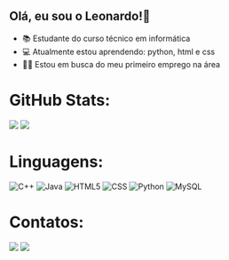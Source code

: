 ## Olá, eu sou o Leonardo!👋
- 📚 Estudante do curso técnico em informática
- 💻 Atualmente estou aprendendo: python, html e css
- 👨‍💻 Estou em busca do meu primeiro emprego na área



# GitHub Stats:
![](https://github-readme-stats.vercel.app/api/top-langs/?username=leonardosoux&theme=midnight-purple&hide_border=true&include_all_commits=true&count_private=false&layout=compact)
![](https://github-readme-stats.vercel.app/api?username=leonardosoux&theme=midnight-purple&hide_border=true&include_all_commits=true&count_private=false)

# Linguagens:
![C++](https://img.shields.io/badge/c++-%2300599C.svg?style=for-the-badge&logo=c%2B%2B&logoColor=white) ![Java](https://img.shields.io/badge/java-%23ED8B00.svg?style=for-the-badge&logo=openjdk&logoColor=white) ![HTML5](https://img.shields.io/badge/html5-%23E34F26.svg?style=for-the-badge&logo=html5&logoColor=white) ![CSS](https://img.shields.io/badge/CSS-239120?&style=for-the-badge&logo=css3&logoColor=white) ![Python](https://img.shields.io/badge/python-3670A0?style=for-the-badge&logo=python&logoColor=ffdd54) ![MySQL](https://img.shields.io/badge/mysql-%2300000f.svg?style=for-the-badge&logo=mysql&logoColor=white)

# Contatos:
<div>
<a href = "leosou0035@gmail.com"><img loading="lazy" src="https://img.shields.io/badge/Gmail-D14836?style=for-the-badge&logo=gmail&logoColor=white" target="_blank"></a>
<a href="https://www.linkedin.com/in/maysa-vieira-dos-santos-21a9542a3?jobid=1234&lipi=urn%3Ali%3Apage%3Ad_jobs_easyapply_pdfgenresume%3BtyKEZZ%2B8Q%2FiNPAUog4z1Kg%3D%3D&licu=urn%3Ali%3Acontrol%3Ad_jobs_easyapply_pdfgenresume-v02_profile" target="_blank"><img loading="lazy" src="https://img.shields.io/badge/-LinkedIn-%230077B5?style=for-the-badge&logo=linkedin&logoColor=white" target="_blank"></a>   
</div>


